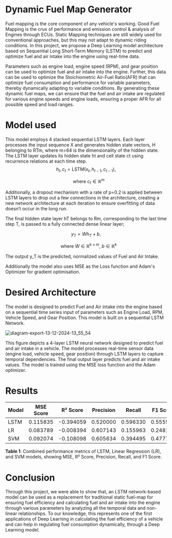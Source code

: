 # Dynamic Fuel Map Generator

Fuel mapping is the core component of any vehicle's working. Good Fuel Mapping is the crux of performance and emission control & analysis of Engines through ECUs. Static Mapping techniques are still widely used for conventional approaches, but this may not adapt to dynamic riding conditions. In this project, we propose a Deep Learning model architecture based on Sequential Long Short-Term Memory (LSTM) to predict and optimize fuel and air intake into the engine using real-time data.

Parameters such as engine load, engine speed (RPM), and gear position can be used to optimize fuel and air intake into the engine. Further, this data can be used to optimize the Stoichiometric Air-Fuel Ratio(AFR) that can optimize fuel consumption and performance for variable parameters, thereby dynamically adapting to variable conditions. By generating these dynamic fuel maps, we can ensure that the fuel and air intake are regulated for various engine speeds and engine loads, ensuring a proper AFR for all possible speed and load ranges.

# Model used

This model employs 4 stacked sequential LSTM layers. Each layer processes the input sequence X and generates hidden state vectors, H belonging to RTm, where m=64 is the dimensionality of the hidden state. The LSTM layer updates its hidden state ht and cell state ct using recurrence relations at each time step.
$$h_t, c_t = \text{LSTM}(x_t, h_{t-1}, c_{t-1}),$$

$$\quad  \text{where} \ c_t \in  \mathbb{R}^m$$

Additionally, a dropout mechanism with a rate of p=0.2 is applied between LSTM layers to drop out a few connections in the architecture, creating a new network architecture at each iteration to ensure overfitting of data doesn’t occur in the long run.

The final hidden state layer hT belongs to Rm, corresponding to the last time step T, is passed to a fully connected dense linear layer;

$$y_T = W h_T + b,$$

$$\quad  \text{where} \ W \in  \mathbb{R}^{k \times m}, \ b \in  \mathbb{R}^k$$

The output y_T is the predicted, normalized values of Fuel and Air Intake.

Additionally the model also uses MSE as the Loss function and Adam's Optimizer for gradient optimisation.

# Desired Architecture

The model is designed to predict Fuel and Air intake into the engine based on a sequential time series input of parameters such as Engine Load, RPM, Vehicle Speed, and Gear Position. This model is built on a sequential LSTM Network.

![diagram-export-13-12-2024-13_55_54](https://github.com/user-attachments/assets/d2de127b-f2a6-457d-84a8-bafb90973db0)

This figure depicts a 4-layer LSTM neural network designed to predict fuel and air intake in a vehicle. The model processes real-time sensor data (engine load, vehicle speed, gear position) through LSTM layers to capture temporal dependencies. The final output layer predicts fuel and air intake values. The model is trained using the MSE loss function and the Adam optimizer.

# Results

| Model | MSE Score | R² Score  | Precision | Recall   | F1 Score |
| ----- | --------- | --------- | --------- | -------- | -------- |
| LSTM  | 0.115835  | -0.394059 | 0.520000  | 0.596330 | 0.555556 |
| LR    | 0.083789  | -0.008394 | 0.607143  | 0.155963 | 0.248175 |
| SVM   | 0.092074  | -0.108098 | 0.605634  | 0.394495 | 0.477778 |

**Table 1**: Combined performance metrics of LSTM, Linear Regression (LR), and SVM models, showing MSE, R² Score, Precision, Recall, and F1 Score.

# Conclusion

Through this project, we were able to show that, an LSTM network-based model can be used as a replacement for traditional static fuel-map for ensuring fuel efficiency and calculating fuel and air intake into the engine through various parameters by analyzing all the temporal data and non-linear relationships. To our knowledge, this represents one of the first applications of Deep Learning in calculating the fuel efficiency of a vehicle and can help in regulating fuel consumption dynamically, through a Deep Learning model.
